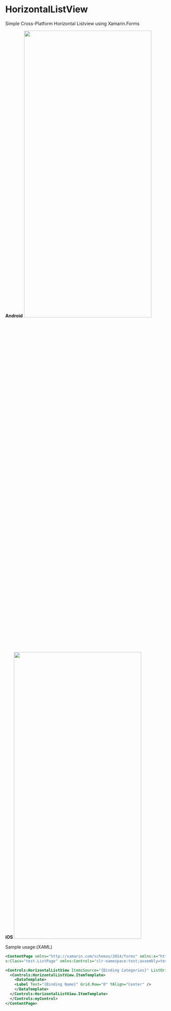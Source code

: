 # HorizontalListView
Simple Cross-Platform Horizontal Listview using Xamarin.Forms
<div style="height:50%"> 
<b>Android</b>
<img src="https://github.com/softsan/HorizontalListView/blob/master/HorizontalListView/screenshots/android.png" height="900px" width="400px" />
 </div>
 <div>
<b>iOS </b>
<img src="https://github.com/softsan/HorizontalListView/blob/master/HorizontalListView/screenshots/iOS.png" width="400" height="900"/>
 <div>

Sample usage:(XAML) 

```xml
<ContentPage xmlns="http://xamarin.com/schemas/2014/forms" xmlns:x="http://schemas.microsoft.com/winfx/2009/xaml" 
x:Class="test.ListPage" xmlns:Controls="clr-namespace:test;assembly=test"> 

<Controls:HorizontalListView ItemsSource="{Binding Categories}" ListOrientation="Horizontal"> 
  <Controls:HorizontalListView.ItemTemplate> 
    <DataTemplate> 
    <Label Text="{Binding Name}" Grid.Row="0" YAlign="Center" /> 
    </DataTemplate> 
  </Controls:HorizontalListView.ItemTemplate> 
  </Controls:myControl>
</ContentPage>

